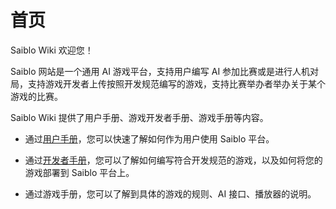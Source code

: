 # 首页

Saiblo Wiki 欢迎您！

Saiblo 网站是一个通用 AI 游戏平台，支持用户编写 AI 参加比赛或是进行人机对局，支持游戏开发者上传按照开发规范编写的游戏，支持比赛举办者举办关于某个游戏的比赛。

Saiblo Wiki 提供了用户手册、游戏开发者手册、游戏手册等内容。

- 通过[用户手册](user.md)，您可以快速了解如何作为用户使用 Saiblo 平台。

- 通过[开发者手册](developer/developer.md)，您可以了解如何编写符合开发规范的游戏，以及如何将您的游戏部署到 Saiblo 平台上。

- 通过游戏手册，您可以了解到具体的游戏的规则、AI 接口、播放器的说明。



